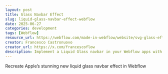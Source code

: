 ```yaml
---
layout: post
title: Glass Navbar Effect
slug: liquid-glass-navbar-effect-webflow
date: 2025-06-27
categories: development
tags: [Webflow]
resource_url: https://webflow.com/made-in-webflow/website/svg-glass-effect
creator: Francesco Castronuovo
creator_url: https://x.com/francescoflow
description: Implement a Liquid Glass navbar in your Webflow apps with Glass Navbar Effect
---
```


Recreate Apple’s stunning new liquid glass navbar effect in Webflow